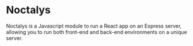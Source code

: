 # Noctalys
Noctalys is a Javascript module to run a React app on an Express server, allowing you to run both front-end and back-end environments on a unique server.